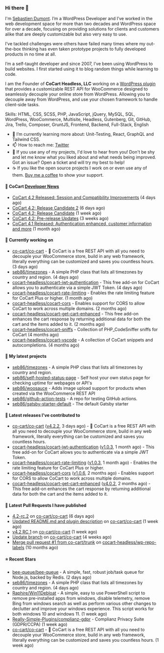### Hi there 👋

I'm [Sebastien Dumont](https://sebastiendumont.com/). I’m a WordPress Developer and I’ve worked in the web development space for more than two decades and WordPress space for over a decade, focusing on providing solutions for clients and customers alike that are deeply customizable but also very easy to use.

I’ve tackled challenges were others have failed many times where my out-the-box thinking has even taken prototype projects to fully developed products in no time at all.

I’m a self-taught developer and since 2007, I’ve been using WordPress to build websites. I first started using it to blog random things while learning to code.

I am the Founder of **CoCart Headless, LLC** working on a [WordPress plugin](https://wordpress.org/plugins/cart-rest-api-for-woocommerce/) that provides a customizable REST API for WooCommerce designed to seamlessly decouple your online store from WordPress. Allowing you to decouple away from WordPress, and use your chosen framework to handle client-side tasks.

Skills: HTML, CSS, SCSS, PHP, JavaScript, jQuery, MySQL, SQL, WordPress, WooCommerce, Multisite, Headless, Gutenberg, Git, GitHub, Jira, Trello, Composer, GruntJS, Frontend, Backend, Full-Stack, English

* 🌱 I’m currently learning more about: Unit-Testing, React, GraphQL and Tailwind CSS.
* 📫 How to reach me: [Twitter](https://twitter.com/sebd86)
* 💬 If you use any of my projects, I'd love to hear from you! Don't be shy and let me know what you liked about and what needs being improved. Got an issue? Open a ticket and will try my best to help!
* ☕ If you like the open source projects I work on or even use any of them. [Buy me a coffee](https://www.buymeacoffee.com/sebastien) to show your support.

#### 🛒 CoCart [Developer News](https://cocart.dev)

- [CoCart 4.2 Released: Session and Compatibility Improvements](https://cocart.dev/cocart-4-2-released-session-and-compatibility-improvements/) (4 days ago)
- [CoCart 4.2: Release Candidate 2](https://cocart.dev/cocart-4-2-release-candidate-2/) (6 days ago)
- [CoCart 4.2: Release Candidate](https://cocart.dev/cocart-4-2-release-candidate/) (1 week ago)
- [CoCart 4.2: Pre-release Updates](https://cocart.dev/cocart-4-2-pre-release-updates/) (3 weeks ago)
- [CoCart 4.1 Released: Authentication enhanced, customer information and more](https://cocart.dev/cocart-4-1-released-authentication-enhanced-customer-information-and-more/) (1 month ago)

#### 👷 Currently working on

- [co-cart/co-cart](https://github.com/co-cart/co-cart) - 🛒 CoCart is a free REST API with all you need to decouple your WooCommerce store, build in any web framework, literally everything can be customized and saves you countless hours. (3 days ago)
- [seb86/timezones](https://github.com/seb86/timezones) - A simple PHP class that lists all timezones by country and region. (4 days ago)
- [cocart-headless/cocart-jwt-authentication](https://github.com/cocart-headless/cocart-jwt-authentication) - This free add-on for CoCart allows you to authenticate via a simple JWT Token. (4 days ago)
- [cocart-headless/cocart-rate-limiting](https://github.com/cocart-headless/cocart-rate-limiting) - Enables the rate limiting feature for CoCart Plus or higher. (1 month ago)
- [cocart-headless/cocart-cors](https://github.com/cocart-headless/cocart-cors) - Enables support for CORS to allow CoCart to work across multiple domains. (2 months ago)
- [cocart-headless/cocart-get-cart-enhanced](https://github.com/cocart-headless/cocart-get-cart-enhanced) - This free add-on enhances the cart response by returning additional data for both the cart and the items added to it. (2 months ago)
- [cocart-headless/cocart-sniffs](https://github.com/cocart-headless/cocart-sniffs) - Collection of PHP_CodeSniffer sniffs for CoCart (4 months ago)
- [cocart-headless/cocart-vscode](https://github.com/cocart-headless/cocart-vscode) - A collection of CoCart snippets and autocompletions. (4 months ago)

#### 🌱 My latest projects

- [seb86/timezones](https://github.com/seb86/timezones) - A simple PHP class that lists all timezones by country and region.
- [seb86/self-hosted-status-page](https://github.com/seb86/self-hosted-status-page) - Self host your own status page for checking uptime for webpages or API&#39;s
- [seb86/woosauce](https://github.com/seb86/woosauce) - Adds image upload support for products when created via the WooCommerce REST API
- [seb86/github-action-tests](https://github.com/seb86/github-action-tests) - A repo for testing GitHub actions.
- [seb86/gatsby-starter-default](https://github.com/seb86/gatsby-starter-default) - The default Gatsby starter

#### 🔭 Latest releases I've contributed to

- [co-cart/co-cart](https://github.com/co-cart/co-cart) ([v4.2.2](https://github.com/co-cart/co-cart/releases/tag/v4.2.2), 3 days ago) - 🛒 CoCart is a free REST API with all you need to decouple your WooCommerce store, build in any web framework, literally everything can be customized and saves you countless hours.
- [cocart-headless/cocart-jwt-authentication](https://github.com/cocart-headless/cocart-jwt-authentication) ([v1.0.3](https://github.com/cocart-headless/cocart-jwt-authentication/releases/tag/v1.0.3), 1 month ago) - This free add-on for CoCart allows you to authenticate via a simple JWT Token.
- [cocart-headless/cocart-rate-limiting](https://github.com/cocart-headless/cocart-rate-limiting) ([v1.0.3](https://github.com/cocart-headless/cocart-rate-limiting/releases/tag/v1.0.3), 1 month ago) - Enables the rate limiting feature for CoCart Plus or higher.
- [cocart-headless/cocart-cors](https://github.com/cocart-headless/cocart-cors) ([v1.0.6](https://github.com/cocart-headless/cocart-cors/releases/tag/v1.0.6), 2 months ago) - Enables support for CORS to allow CoCart to work across multiple domains.
- [cocart-headless/cocart-get-cart-enhanced](https://github.com/cocart-headless/cocart-get-cart-enhanced) ([v4.0.2](https://github.com/cocart-headless/cocart-get-cart-enhanced/releases/tag/v4.0.2), 2 months ago) - This free add-on enhances the cart response by returning additional data for both the cart and the items added to it.

#### 🔨 Latest Pull Requests I have published

- [4.2-rc.2](https://github.com/co-cart/co-cart/pull/421) on [co-cart/co-cart](https://github.com/co-cart/co-cart) (6 days ago)
- [Updated README.md and plugin description](https://github.com/co-cart/co-cart/pull/420) on [co-cart/co-cart](https://github.com/co-cart/co-cart) (1 week ago)
- [v4.2 RC 1](https://github.com/co-cart/co-cart/pull/419) on [co-cart/co-cart](https://github.com/co-cart/co-cart) (1 week ago)
- [Update branch](https://github.com/co-cart/co-cart/pull/418) on [co-cart/co-cart](https://github.com/co-cart/co-cart) (4 weeks ago)
- [Merge pull request #1 from co-cart/trunk](https://github.com/cocart-headless/wp-repo-labels/pull/2) on [cocart-headless/wp-repo-labels](https://github.com/cocart-headless/wp-repo-labels) (10 months ago)

#### ⭐ Recent Stars

- [bee-queue/bee-queue](https://github.com/bee-queue/bee-queue) - A simple, fast, robust job/task queue for Node.js, backed by Redis. (2 days ago)
- [seb86/timezones](https://github.com/seb86/timezones) - A simple PHP class that lists all timezones by country and region. (4 days ago)
- [Raphire/Win11Debloat](https://github.com/Raphire/Win11Debloat) - A simple, easy to use PowerShell script to remove pre-installed apps from windows, disable telemetry, remove Bing from windows search as well as perform various other changes to declutter and improve your windows experience. This script works for both windows 10 and windows 11. (1 week ago)
- [Really-Simple-Plugins/complianz-gdpr](https://github.com/Really-Simple-Plugins/complianz-gdpr) - Complianz Privacy Suite (GDPR/CCPA) (1 week ago)
- [co-cart/co-cart](https://github.com/co-cart/co-cart) - 🛒 CoCart is a free REST API with all you need to decouple your WooCommerce store, build in any web framework, literally everything can be customized and saves you countless hours. (1 week ago)
